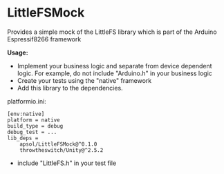 # LittleFSMock
Provides a simple mock of the LittleFS library which is part of the Arduino Espressif8266 framework

**Usage:**
- Implement your business logic and separate from device dependent logic. For example, do not include "Arduino.h" in your business logic
- Create your tests using the "native" framework
- Add this library to the dependencies.

platformio.ini:
```
[env:native]
platform = native
build_type = debug
debug_test = ...
lib_deps = 
	apsol/LittleFSMock@^0.1.0
	throwtheswitch/Unity@^2.5.2
```
- include "LittleFS.h" in your test file
